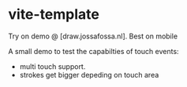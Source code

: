 # vite-template

Try on demo @ [draw.jossafossa.nl]. Best on mobile

A small demo to test the capabilties of touch events:
- multi touch support.
- strokes get bigger depeding on touch area
